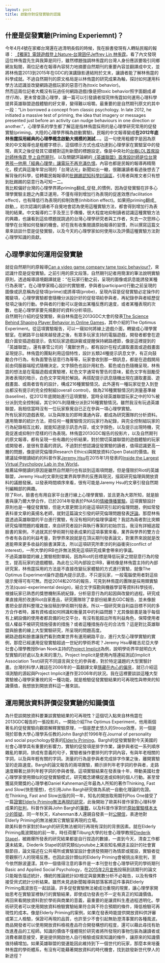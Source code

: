 ```yaml
---
layout: post
title: 啟動你對促發實驗的認識
---
```


## 什麼是促發實驗(Priming Experiemnt)？
今年4月4號在家鄉台灣還在過清明長假的時候，我在臉書發現有人轉貼民報的報導：
[【獨家】電競遊戲登上Nature‐台灣囝仔Jeffrey Lin 林侑霆][1]。看了內文發現這位林侑霆先生與我算是同行，雖然標題強調林侑霆的台灣人身份應該要吸引同鄉網友點閱，兩位記者在報導內容努力地摘要自然期刊的重要內容並翻譯成中文，並將林侑霆2013到2015年在GDC的演講錄影連結附於文末，讓讀者能了解林侑霆的科學成就。不過自然期刊的原文格局是以林侑霆的研究成果為軸，探討如何運用科學方法認識並改變網路遊戲玩家的惡意行為(toxic behavior)。  
然而這兩位記者大概沒有玩過任何網路遊戲(像是把toxic behavior照字面翻成*毒性行為*)，更未曾查證心理學，讓一篇可以引發讀者探究林侑霆如何運用心理科學提昇英雄聯盟遊戲體驗的好文章，變得難以咀嚼。最重要的是自然期刊原文的其中一段：“Lin borrowed a concept from classic psychology. In late 2012, he initiated a massive test of priming, the idea that imagery or messages presented just before an activity can nudge behaviours in one direction or another.”，心理學系的學生都了解這是指林侑霆採用的是心理學研究常用的促發實驗(priming，大陸的心理學界稱為啟動實驗)。民報的中文報導變成**在2012年底林侑霆採用經典的心理學概念啟動大規模的測試...**。這一句使用粗體字是因為原來的中文報導也是粗體字標示，這個標示方式也成功達到心理學家在實驗室中的發現，兩天之後促發其它媒體對這則新聞的標題設定。像是中央社的[台裔LOL首席設計師林侑霆 登上自然期刊][2]，以及關鍵評論網的[《英雄聯盟》首席設計師是位台灣男孩—他用「經典心理學」讓電玩不再充滿仇恨][3]。內容也都是民報的報導再精簡化，模式與這幾年常出現的「台灣沾光」新聞如出一轍，很難讓讀者看過後想去了解背後的科學，從轉載民報報導的[批踢踢認知科學討論區](https://www.ptt.cc/bbs/Cognitive/M.1459772053.A.246.html)，引用者與推文者只有想到批踢踢的惡意行為可知一二。  
我比較偏好台灣的心理學界將priming翻成_促發_的慣例，因為促發實驗在許多心理學實驗主題之內廣泛運用，不僅有得到增加行為表現的促進效應(facilitation effect)，也有降低行為表現的抑制效應(inhibition effect)。如果把priming翻成_啟動_，初次認識的讀者不自覺地會認為使用這種實驗方法，都會得到增加行為表現的結果。中文報導的二手及至三手傳播，很大程度地抑制讀者認識這種實驗方法的興趣，也讓看到這些標題就跳過的台灣心理學研究者與工作者，失去一次思辨心理學在台灣如何發展的機會。好在我有收集閱讀原始報導的習慣，所以撰寫這篇文章來談談什麼是促發實驗，以及今天的心理學家如何使用以及評價這種實驗方法對心理學知識的貢獻。  

## 心理學家如何運用促發實驗
就從自然期刊的原報導[Can a video game company tame toxic behaviour?][4]，來認識什麼是促發實驗。之前引用的原文段落，自然期刊記者用簡潔的筆法說明實驗原則，透過報導語境翻譯就是：“在玩家行動之前，呈現的圖像或訊息能誘發某種行為表現”。在心理學家精心設計的實驗裡，參與者(participant)行動之前呈現的圖像或訊息稱為促發項(prime)或誘導項(probe)，呈現內容是促發實驗必定操作的獨變項，心理學實驗都會隨機分派設計好的促發項給參與者，再紀錄參與者經歷促發項之後的行動。參與者的行動可以是做出某種反應的速度，或者某種表現的次數，也是心理學家要先規劃好的資料分析項目。  
自然期刊介紹的促發實驗，來自林侑霆在2013GDC大會的發表[The Science Behind Shaping Player Behavior in Online Games][5]，其中介紹的The Optimus Experiment。從這項實驗報告，可以一窺如何將線上遊戲介面，轉變成心理學實驗室。在網路平台越來越發達之後，有眾多玩家支持的電腦遊戲，開發者都會在遊戲介面安插遊戲提示，告知玩家遊戲訣竅或提醒保持網路禮節，像是這裡提到的「英雄聯盟」，還有暴雪公司的「魔獸世界」，都有設計在程式讀取畫面或遊戲畫面呈現提示。林侑霆的團點利用這個特性，設計五類24種提示訊息文字，有正向鼓勵合作行為，有負面警告惡意行為等等，玩家會收到那一類訊息，都是在遊戲開局前由伺服器端程式隨機決定。文字顏色也設計用紅色、藍色或白色隨機呈現，林侑霆的想法是在電腦遊戲或實驗裡，紅色文字通常有警告的意味，藍色文字有鼓勵受測者表現的暗示，白色文字常用於解說。再搭配提示訊息隨機出現在讀取畫面、遊戲畫面、或兩者皆有的設計，構成216種實驗情況。此外還有一種玩家從登入到登出都沒有提示的完全控制組(overall control)，做為216種實驗情況的測量基準線(baseline)，從2012年底開始進行這項實驗，當時全球英雄聯盟玩家之中的10%被分派到完全控制組，其它90%則隨機分派到216種實驗情況。雖然我沒有玩過英雄聯盟，我相信當時沒有一位玩家察覺自已正在參與一項心理學實驗。  
所有玩家的遊戲表現，以及與隊友的即時溝通內容，都成為研究團隊的分析資料。運用簡單的統計方法，把任何一種實驗情況的玩家行為紀錄，與完全控制組玩家的行為紀錄相互比較，就能知道提示訊息內容，或文字顏色，以及提示出現時機，究竟促進或抑制什麼樣的行為表現。林侑霆2013GDC報告的投影片，以及自然期刊的原文報導，都有呈現一些有趣的分析結果，對於關切英雄聯盟的遊戲體驗的玩家或開發者，是很有意義的資訊。不過對於想認識促發實驗的讀者，值得認識更高一層的問題，像是研究倫理(Research Ethics)與開放資料(Open Data)的價值。我建議延伸閱讀紐約的科普作家[Jeremy Hsu](https://sciencehsu.com/)在2015年1月發表的[Inside the Largest Virtual Psychology Lab in the World][6]。  
推薦延伸閱讀的原因是雖然自然期刊也有談到這兩項問題，但是僅限於Riot的英雄聯盟，Jeremy Hsu的文章則從業界與學界的反應與現況，描寫研究倫理與開放資料的議題發展。以發表時間順序來看，很有可能是Jaremy Hsu的文章引發自然期刊編輯部的興趣。  
除了Riot，臉書也有用自家平台進行線上心理學實驗，並且更為大眾所知，就是臉書與康乃爾大學合作，已於2014年發表於PNAS的[情緒傳播實驗][12]。這項實驗設計原則也是一種促發實驗，但是大眾更關注的是這項研究引起的倫理問題，例如常發表科普文章的黃揚名老師，就對這篇論文引發的研究倫理問題發表[評論](http://yangminghuang.blogspot.nl/2014/06/blog-post_30.html)。那麼林侑霆透過英雄聯盟的平台進行實驗，有沒有相同的倫理爭議呢？我認為兩者對比突顯研究倫理問題的複雜度，來自研究者設計與執行專案的初始宗旨。我沒有詳細追蹤臉書的案例，不過就其於學術期刊發表成果的這項事實來看，業界與學界的雙方合作者有各自的利益考量，對學界來說就是在頂尖期刊發表論文，對業界來說就是改進能帶來更多收益的臉書演算法，所以這項研究所牽涉的利益衝突(conflict of interest)，一所大學的IRB也許無法預見這項研究成果會帶來的爭議。  
不過英雄聯盟的線上實驗相對單純，因為Riot的目標是降低玩家之間惡意行為的發生，提高玩家的遊戲體驗。為此在公司內部設立IRB，審核像是林侑霆主持的內部研究案，林侑霆採用的方法是不直接改變玩家體驗的方式進行實驗，就像The Optimus Experiment操作遊戲內提示訊息，不只是玩家，一般電腦使用者對這些提示覺得可有可無。而從2014和2015的報告，可見到林侑霆的團隊是採用類實驗方法(quasi-experimental design)，結合文字探勘與機器學習等資料科學技術，根據玩家已熟悉的獎懲機制系統紀錄，分析惡意行為的起因與改變的過程。研究成果直接用於改進Riot自家產品，研究團隊除了拿部份結果去GDC報告，並未像臉書把全部資料整理之後投稿到學術期刊發表。所以一個研究來自利益目標不同的多方合作者時，誰有資格或如何辨識和衡量其中的利益問題？尤其像臉書是幾乎每個有上網設備的使用者都具備的社交平台，有沒有能超出所有利益角色，保障使用者個人權益不被研究措施侵害的措施？或者這種措施存在的合法性？這是對比英雄聯盟與臉書的線上大型實驗研究，所呈現的問題高度。   
網路遊戲和臉書讓我們看到商業世界有運用網路平台，進行大型心理學實驗的實例，那麼已經運用促發實驗超過一世紀的學術界呢？Jeremy Hsu舉維吉尼亞大學社會心理學教授Brian Noek主持的[Project Implicit](https://implicit.harvard.edu/implicit/research/)為例，說明學術界早就明白大型實驗的好處以及未來的潛力。Project Implicit是使用內隱連結測試(Implicit Association Test)研究不同語言與文化的參與者，對於特定議題的大型實驗計畫。台灣的科學人雜誌在2006年的一篇翻譯文章[隱藏在內心的偏見][13]，就已介紹這項測驗的源起與Project Implicit運作至2006年的狀況。我在這裡要談談這種大型實驗被心理學家重視的另一種功能，就是檢驗促發實驗結果的可再現性與帶來的知識價值，我想放到開放資料這一層來談。  

## 運用開放資料評價促發實驗的知識價值
為什麼談開放資料要兼談實驗結果的可再現性？這個切入點來自林侑霆在2013GDC報告的一張投影片。一開始介紹The Optimus Experiment，他用兩個著名的促發實驗向觀眾解釋實驗原理，一個是歷史悠久的Stroop效應，另一個是現於耶魯大學心理學系任教的John Bargh於1996年在Journal of personality and social psychology發表的[Elderly Priming][7]。Bargh的促發實驗對今天美國的社會心理學具有重要的影響力，實驗的促發項是排字作業，讓參與者從一系列順序雜亂的單詞，排成有意義的句子，實驗者操作要排列的字詞內容，有與年老相關的字詞，以及與年輕有關的字詞。測量的行為是參與者完成排字作業之後，離開實驗室的走路速度。Bargh的論文報告的兩項實驗，顯示排列年老字詞的參與者，走路速度顯著比排列年輕字詞的參與者慢。這項實驗結果在發表後十年，帶動美國社會心理學家使用類似的促發實驗模式，研究概念建構促進或抑制的個人行動。甚至曾獲諾貝爾獎的心理學者Daniel Kahneman近年最為人所知的著作Thinking, Fast and Slow(快思慢想)，也引用John Bargh研究做為系統一自動化理論的佐證。  
在Thinking, Fast and Slow出版的同一年，知名的開放取用期刊Plos One接受了一篇[證實Elderly Priming無法再現的研究][8]，此後開始了歐美科普作家對心理科學成果的[批判][10]，科普作家與John Bargh的[筆戰][11]，以及科普作家對於[原始實驗樣本太少的質疑][9]。同一年秋天，Kahenman本人還親自發表一封[公開信][14]，表達他對Elderly Priming的無法被其它實驗室再現的立場。  
歐美科普作家對於Bargh的研究無法被同行再現有深刻的背景因素。就在Elderly Priming風波開始的前一年，時任荷蘭Tilburg大學的社會心理學教授[Diederik Stapel](https://en.wikipedia.org/wiki/Diederik_Stapel)，被踢爆所發表的研究結果都是自行捏造的數據，一直到今天，清查工作都還未結束。Diederik Stapel的研究類似youtube上某些知名頻道主設計的社會實驗節目，論文描述在公共場所或實驗室設計會誘發預期行為情節或擺設，實驗者從旁觀察行人的現場反應。也因此設計類似的Elderly Priming會被挑出來批判，至今依然餘波盪漾。其中一個值得注意的事件是一本刊登社會心理學研究的學術期刊Basic and Applied Social Psychology，在[2015年2月宣佈][15]投稿到該期刊的論文只能報告描述統計，傳統的推論統計如t檢定與變異數分析不必報告，以及有條件接受貝式統計分析結果。雖然未見過新聞報導與部落客將這件事與Elderly Priming風波放在一起談論，許多促發實驗無法被成功重現的現實，讓心理學家開始思考在實驗室裡執行的實驗結果，即使成功發表也不一定有真正的知識價值。  
再回來看開放資料對於學術與商業的意義，最重要的是讓資料生產過程透明化。學術研究者可以使用開放資料檢驗實驗結果符合與不符合預期的條件，降低檢驗可再現性的成本。像是Elderly Priming的案例，如果在發表時能提供開放資料供評審或第三人檢驗，保證可再現的品質，也許至少不會引起無助澄清事實的各種風波。商品開發者可以使用開放資料檢視產品符合開發構想的程度，還可以藉此尋找有助改進產品的工程師。知識的價值不僅體現於研究者將所發現的事物包裝為讓讀者或消費者願意接受，更是提供開啟他人自行檢驗或探索知識的條件，讓原來的知識價值持續增加。如果英雄聯盟的營運能因此維持到下一個世代的玩家，那麼本來培養林侑霆的學術體系，有沒有可能藉著開放資料的時代機會，找到啟發新世代學人的新途徑？

[1]: http://www.peoplenews.tw/news/b1aa9871-c210-4182-a64f-fafa1f042c97

[2]: http://www.cna.com.tw/news/ahel/201604070232-1.aspx

[3]: http://www.thenewslens.com/post/308152/

[4]: http://www.nature.com/news/can-a-video-game-company-tame-toxic-behaviour-1.19647

[5]: http://gdcvault.com/play/1017940/The-Science-Behind-Shaping-Player

[6]: https://backchannel.com/inside-the-largest-virtual-psychology-lab-in-the-world-7c0d2c43cda5#.ae9ffdaug

[7]: http://www.ncbi.nlm.nih.gov/pubmed?cmd=Search&doptcmdl=Citation&defaultField=Title%20Word&term=Bargh%5Bauthor%5D%20AND%20Automaticity%20of%20social%20behavior%3A%20direct%20effects%20of%20trait%20construct%20and%20stereotype-activation%20on%20action.

[8]: http://journals.plos.org/plosone/article?id=10.1371/journal.pone.0029081#pone.0029081-Bargh1

[9]: https://hardsci.wordpress.com/2012/03/12/some-reflections-on-the-bargh-doyen-elderly-walking-priming-brouhaha/

[10]: http://blogs.discovermagazine.com/notrocketscience/2012/01/18/primed-by-expectations-%E2%80%93-why-a-classic-psychology-experiment-isn%E2%80%99t-what-it-seemed/#.VwoQRGh95eU

[11]: https://www.psychologytoday.com/blog/the-natural-unconscious/201205/priming-effects-replicate-just-fine-thanks

[12]: http://www.pnas.org/content/111/24/8788.full.pdf

[13]: http://sa.ylib.com/MagCont.aspx?Unit=columns&id=880

[14]: http://www.nature.com/news/nobel-laureate-challenges-psychologists-to-clean-up-their-act-1.11535

[15]: http://www.tandfonline.com/doi/abs/10.1080/01973533.2015.1012991
